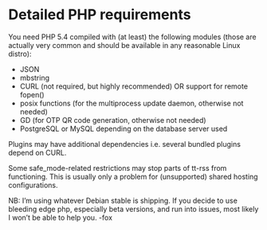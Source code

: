 Detailed PHP requirements
=========================

You need PHP 5.4 compiled with (at least) the following modules (those
are actually very common and should be available in any reasonable Linux distro):

-   JSON
-   mbstring
-   CURL (not required, but highly recommended) OR support for remote
    fopen()
-   posix functions (for the multiprocess update daemon, otherwise not
    needed)
-   GD (for OTP QR code generation, otherwise not needed)
-   PostgreSQL or MySQL depending on the database server used

Plugins may have additional dependencies i.e. several bundled plugins depend on CURL.

Some safe\_mode-related restrictions may stop parts of tt-rss from
functioning. This is usually only a problem for (unsupported) shared
hosting configurations.

NB: I’m using whatever Debian stable is shipping. If you decide to use bleeding edge php, especially beta
versions, and run into issues, most likely I won’t be able to help you. -fox
